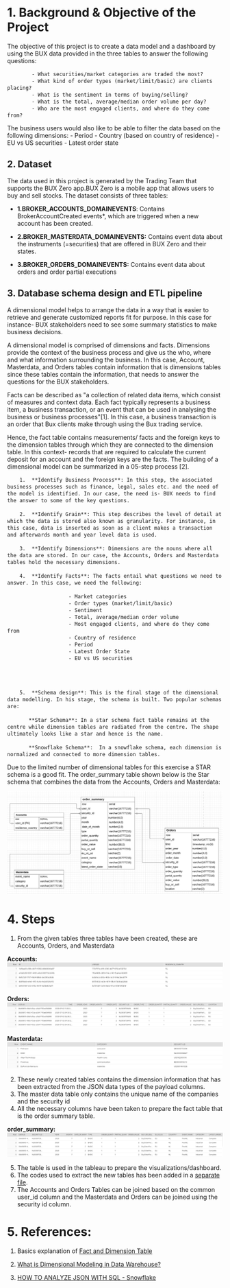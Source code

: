 # 1. Background & Objective of the Project

The objective of this project is to create a data model and a dashboard by using the BUX data provided in the three tables to answer the following questions: 

            - What securities/market categories are traded the most?
            - What kind of order types (market/limit/basic) are clients placing?
            - What is the sentiment in terms of buying/selling?
            - What is the total, average/median order volume per day?
            - Who are the most engaged clients, and where do they come from?

The business users would also like to be able to filter the data based on the following dimensions:
            - Period
            - Country (based on country of residence)
            - EU vs US securities
            - Latest order state


## 2. Dataset
The data used in this project is generated by the Trading Team that supports the BUX Zero app.BUX Zero is a mobile app that allows users to buy and sell stocks. The dataset consists of three tables:

+ **1.BROKER_ACCOUNTS_DOMAINEVENTS**: Contains BrokerAccountCreated events*, which are triggered when a new account has been created.

+ **2.BROKER_MASTERDATA_DOMAINEVENTS:** Contains event data about the instruments (=securities) that are offered in BUX Zero and their states.

+ **3.BROKER_ORDERS_DOMAINEVENTS:** Contains event data about orders and order partial executions


## 3. Database schema design and ETL pipeline

A dimensional model helps to arrange the data in a way that is easier to retrieve and generate customized reports fit for purpose. In this case for instance- BUX stakeholders need to see some summary statistics to make business decisions.  

A dimensional model is comprised of dimensions and facts. Dimensions provide the context of the business process and give us the who, where and what information surrounding the business. In this case, Account, Masterdata, and Orders tables contain information that is dimensions tables since these tables contain the information, that needs to answer the questions for the BUX stakeholders.

Facts can be described as "a collection of related data items, which consist of measures and context data. Each fact typically represents a business item, a business transaction, or an event that can be used in analysing the business or business processes"[1]. In this case, a business transaction is an order that Bux clients make through using the Bux trading service. 

Hence, the fact table contains measurements/ facts and the foreign keys to the dimension tables through which they are connected to the dimension table. In this context- records that are required to calculate the current deposit for an account and the foreign keys are the facts. 
The building of a dimensional model can be summarized in a 05-step process [2].

        1.	**Identify Business Process**: In this step, the associated business processes such as finance, legal, sales etc. and the need of the model is identified. In our case, the need is- BUX needs to find the answer to some of the key questions. 

        2.	**Identify Grain**: This step describes the level of detail at which the data is stored also known as granularity. For instance, in this case, data is inserted as soon as a client makes a transaction and afterwards month and year level data is used.  

        3.	**Identify Dimensions**: Dimensions are the nouns where all the data are stored. In our case, the Accounts, Orders and Masterdata tables hold the necessary dimensions.

        4.	**Identify Facts**: The facts entail what questions we need to answer. In this case, we need the following:
        
                        - Market categories 
                        - Order types (market/limit/basic) 
                        - Sentiment 
                        - Total, average/median order volume 
                        - Most engaged clients, and where do they come from
                        - Country of residence
                        - Period
                        - Latest Order State
                        - EU vs US securities


            

        5.	**Schema design**: This is the final stage of the dimensional data modelling. In his stage, the schema is built. Two popular schemas are:
        
           **Star Schema**: In a star schema fact table remains at the centre while dimension tables are radiated from the centre. The shape ultimately looks like a star and hence is the name. 
           
           **Snowflake Schema**:  In a snowflake schema, each dimension is normalized and connected to more dimension tables.

Due to the limited number of dimensional tables for this exercise a STAR schema is a good fit. 
The order_summary table shown below is the Star schema that combines the data from the Accounts, Orders and Masterdata:

![ERD.jpg](https://github.com/jahid-razan/Bux_Assignment/blob/main/ERD.JPG)


# 4. Steps

1. From the given tables three tables have been created, these are Accounts, Orders, and Masterdata

**Accounts:** 
![Accounts](https://github.com/jahid-razan/Bux_Assignment/blob/main/accounts.JPG)


**Orders:**
![Orders](https://github.com/jahid-razan/Bux_Assignment/blob/main/orders.JPG)


**Masterdata:** 
![MASTERDATA](https://github.com/jahid-razan/Bux_Assignment/blob/main/MASTERDATA.JPG)


2. These newly created tables contains the dimension information that has been extracted from the JSON data types of the payload columns.
3. The master data table only contains the unique name of the companies and the security id
4. All the necessary columns have been taken to prepare the fact table that is the order summary table.

**order_summary:** 
![order_summary](https://github.com/jahid-razan/Bux_Assignment/blob/main/order_summary.JPG)

5. The table is used in the tableau to prepare the visualizations/dashboard. 
6. The codes used to extract the new tables has been added in a [separate file](https://github.com/jahid-razan/Bux_Assignment/blob/main/Bux_codes.sql).
7. The Accounts and Orders Tables can be joined based on the common user_id column and the Masterdata and Orders can be joined using the security id column. 

# 5. References:

1. Basics explanation of [Fact and Dimension Table](https://medium.com/@BluePi_In/deep-diving-in-the-world-of-data-warehousing-78c0d52f49a)

2. [What is Dimensional Modeling in Data Warehouse?](https://www.guru99.com/dimensional-model-data-warehouse.html)

3. [HOW TO ANALYZE JSON WITH SQL - Snowflake](https://www.snowflake.com/wp-content/uploads/2017/08/Snowflake-How-to-Analyze-JSON-with-SQL.pdf)
